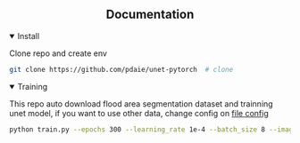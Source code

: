 ## <div align="center">Documentation</div>


<details open>
<summary>Install</summary>

Clone repo and create env

```bash
git clone https://github.com/pdaie/unet-pytorch  # clone
```
</details>


<details open>
<summary>Training</summary>

This repo auto download flood area segmentation dataset and trainning unet model, if you want to use other data, change config on [file config](https://github.com/pdaie/unet-pytorch/blob/master/data/config.yaml)

```bash
python train.py --epochs 300 --learning_rate 1e-4 --batch_size 8 --image_size 256 256
```
</details>

